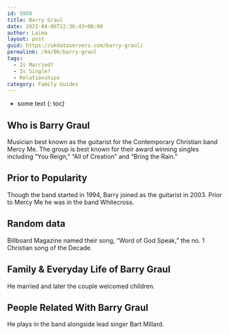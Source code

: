 ```yaml
---
id: 5950
title: Barry Graul
date: 2021-04-06T22:36:43+00:00
author: Laima
layout: post
guid: https://ukdataservers.com/barry-graul/
permalink: /04/06/barry-graul
tags:
  - Is Married?
  - Is Single?
  - Relationships
category: Family Guides
---
```


* some text
{: toc}


## Who is Barry Graul
                  
                  
                  
Musician best known as the guitarist for the Contemporary Christian band Mercy Me. The group is best known for their award winning singles including &#8220;You Reign,&#8221; &#8220;All of Creation&#8221; and &#8220;Bring the Rain.&#8221;
                  
              
            
              
            
                
                
                
## Prior to Popularity
                  
                  
                  
Though the band started in 1994, Barry joined as the guitarist in 2003. Prior to Mercy Me he was in the band Whitecross.
                  
              
            
              
            
                
                
                
## Random data
                  
                  
                  
Billboard Magazine named their song, &#8220;Word of God Speak,&#8221; the no. 1 Christian song of the Decade.
                  
              
            
              
            
                
                
                
## Family & Everyday Life of Barry Graul
                  
                  
                  
He married and later the couple welcomed children.
                  
              
            
              
            
                
                
                
## People Related With Barry Graul
                  
                  
                  
He plays in the band alongside lead singer Bart Millard.
                  
              
            
              
            
                
              
            
              
              
            
            
              
            
          
          
          